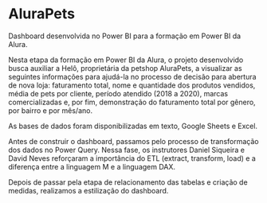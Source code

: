 # AluraPets
Dashboard desenvolvida no Power BI para a formação em Power BI da Alura.

Nesta etapa da formação em Power BI da Alura, o projeto desenvolvido busca auxiliar a Helô, proprietária da petshop AluraPets, a visualizar as seguintes informações para ajudá-la no processo de decisão para abertura de nova loja: faturamento total, nome e quantidade dos produtos vendidos, média de pets por cliente, período atendido (2018 a 2020), marcas comercializadas e, por fim, demonstração do faturamento total por gênero, por bairro e por mês/ano.

As bases de dados foram disponibilizadas em texto, Google Sheets e Excel.

Antes de construir o dashboard, passamos pelo processo de transformação dos dados no Power Query. Nessa fase, os instrutores Daniel Siqueira e David Neves reforçaram a importância do ETL (extract, transform, load) e a diferença entre a linguagem M e a linguagem DAX.

Depois de passar pela etapa de relacionamento das tabelas e criação de medidas, realizamos a estilização do dashboard.
